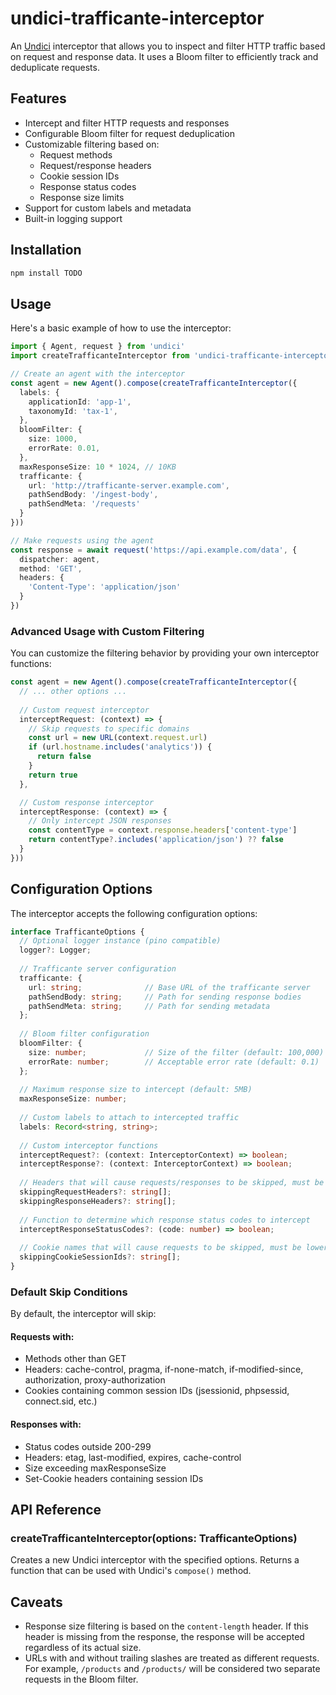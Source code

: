# undici-trafficante-interceptor

An [Undici](https://github.com/nodejs/undici) interceptor that allows you to inspect and filter HTTP traffic based on request and response data. It uses a Bloom filter to efficiently track and deduplicate requests.

## Features

- Intercept and filter HTTP requests and responses
- Configurable Bloom filter for request deduplication
- Customizable filtering based on:
  - Request methods
  - Request/response headers
  - Cookie session IDs
  - Response status codes
  - Response size limits
- Support for custom labels and metadata
- Built-in logging support

## Installation

```bash
npm install TODO
```

## Usage

Here's a basic example of how to use the interceptor:

```typescript
import { Agent, request } from 'undici'
import createTrafficanteInterceptor from 'undici-trafficante-interceptor'

// Create an agent with the interceptor
const agent = new Agent().compose(createTrafficanteInterceptor({
  labels: {
    applicationId: 'app-1',
    taxonomyId: 'tax-1',
  },
  bloomFilter: {
    size: 1000,
    errorRate: 0.01,
  },
  maxResponseSize: 10 * 1024, // 10KB
  trafficante: {
    url: 'http://trafficante-server.example.com',
    pathSendBody: '/ingest-body',
    pathSendMeta: '/requests'
  }
}))

// Make requests using the agent
const response = await request('https://api.example.com/data', {
  dispatcher: agent,
  method: 'GET',
  headers: {
    'Content-Type': 'application/json'
  }
})
```

### Advanced Usage with Custom Filtering

You can customize the filtering behavior by providing your own interceptor functions:

```typescript
const agent = new Agent().compose(createTrafficanteInterceptor({
  // ... other options ...
  
  // Custom request interceptor
  interceptRequest: (context) => {
    // Skip requests to specific domains
    const url = new URL(context.request.url)
    if (url.hostname.includes('analytics')) {
      return false
    }
    return true
  },

  // Custom response interceptor
  interceptResponse: (context) => {
    // Only intercept JSON responses
    const contentType = context.response.headers['content-type']
    return contentType?.includes('application/json') ?? false
  }
}))
```

## Configuration Options

The interceptor accepts the following configuration options:

```typescript
interface TrafficanteOptions {
  // Optional logger instance (pino compatible)
  logger?: Logger;
  
  // Trafficante server configuration
  trafficante: {
    url: string;              // Base URL of the trafficante server
    pathSendBody: string;     // Path for sending response bodies
    pathSendMeta: string;     // Path for sending metadata
  };
  
  // Bloom filter configuration
  bloomFilter: {
    size: number;             // Size of the filter (default: 100,000)
    errorRate: number;        // Acceptable error rate (default: 0.1)
  };
  
  // Maximum response size to intercept (default: 5MB)
  maxResponseSize: number;
  
  // Custom labels to attach to intercepted traffic
  labels: Record<string, string>;
  
  // Custom interceptor functions
  interceptRequest?: (context: InterceptorContext) => boolean;
  interceptResponse?: (context: InterceptorContext) => boolean;
  
  // Headers that will cause requests/responses to be skipped, must be lowercase
  skippingRequestHeaders?: string[];
  skippingResponseHeaders?: string[];
  
  // Function to determine which response status codes to intercept
  interceptResponseStatusCodes?: (code: number) => boolean;
  
  // Cookie names that will cause requests to be skipped, must be lowercase
  skippingCookieSessionIds?: string[];
}
```

### Default Skip Conditions

By default, the interceptor will skip:

#### Requests with:
- Methods other than GET
- Headers: cache-control, pragma, if-none-match, if-modified-since, authorization, proxy-authorization
- Cookies containing common session IDs (jsessionid, phpsessid, connect.sid, etc.)

#### Responses with:
- Status codes outside 200-299
- Headers: etag, last-modified, expires, cache-control
- Size exceeding maxResponseSize
- Set-Cookie headers containing session IDs

## API Reference

### createTrafficanteInterceptor(options: TrafficanteOptions)

Creates a new Undici interceptor with the specified options. Returns a function that can be used with Undici's `compose()` method.

## Caveats

- Response size filtering is based on the `content-length` header. If this header is missing from the response, the response will be accepted regardless of its actual size.
- URLs with and without trailing slashes are treated as different requests. For example, `/products` and `/products/` will be considered two separate requests in the Bloom filter.
